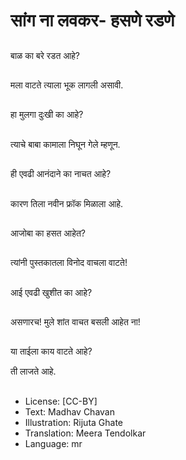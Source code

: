 # सांग ना लवकर- हसणे रडणे

##
बाळ का बरे रडत आहे?

##
मला वाटते त्याला भूक लागली असावी.

##
हा मुलगा दुःखी का आहे?

##
त्याचे बाबा कामाला निघून गेले म्हणून.

##
ही एवढी आनंदाने का नाचत आहे?

##
कारण तिला नवीन फ्रॉक मिळाला आहे.

##
आजोबा का हसत आहेत?

##
त्यांनी पुस्तकातला विनोद वाचला वाटते!

##
आई एवढी खुशीत का आहे?

##
असणारच! मुले शांत वाचत बसली आहेत ना!

##
या ताईला काय वाटते आहे?

ती लाजते आहे.

##
* License: [CC-BY]
* Text: Madhav Chavan
* Illustration: Rijuta Ghate
* Translation: Meera Tendolkar
* Language: mr
